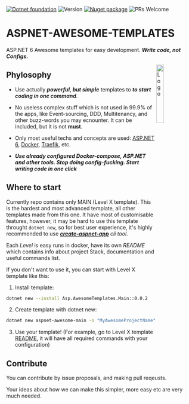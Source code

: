 
[![Dotnet foundation](https://img.shields.io/badge/-.NET%20Foundation-blueviolet)](https://dotnetfoundation.org/)
![Version](https://img.shields.io/badge/version-0.0.2-orange)
[![Nuget package](https://img.shields.io/badge/Nuget%20-Package-red)](https://www.nuget.org/packages/Asp.AwesomeTemplates.Main/) 
![PRs Welcome](https://img.shields.io/badge/PRs-welcome-green.svg)
# ASPNET-AWESOME-TEMPLATES 

ASP.NET 6 Awesome templates for easy development. ***Write code, not Configs.***

<img alt="Logo" align="right" src="https://user-images.githubusercontent.com/46647517/172821591-cf472a75-69ea-4447-b5a9-7fac844c8f42.png" width="20%">

## Phylosophy

* Use actually _**powerful, but simple**_ templates to _**to start coding in one command**_.

* No useless complex stuff which is not used in 99.9% of the apps, like Event-sourcing, DDD, Multitenancy, and other buzz-words you may ecnounter. It can be included, but it is not **must**.

* Only most useful techs and concepts are used: [ASP.NET 6](https://docs.microsoft.com/en-us/aspnet/core/?view=aspnetcore-6.0), [Docker](https://www.docker.com/), [Traefik](https://doc.traefik.io/traefik/), etc.

* ***Use already configured Docker-compose, ASP.NET and other tools. Stop doing config-fucking. Start writing code in one click***

## Where to start

Currently repo contains only MAIN (Level X template). This is the hardest and most advanced template, all other templates made from this one. It have most of customisable features, however, it may be hard to use this template throught `dotnet new`, so for best user experience, it's highly recommended to use _**[create-aspnet-app](https://github.com/MadL1me/create-aspnet-app)** cli tool_.

Each _Level_ is easy runs in docker, have its own _README_ which contains info about project Stack, documentation and useful commands list.

If you don't want to use it, you can start with Level X template like this:

1. Install template:

  ```sh
  dotnet new --install Asp.AwesomeTemplates.Main::0.0.2
  ```

2. Create template with dotnet new:

  ```sh
  dotnet new aspnet-awesome-main -o "MyAwesomeProjectName"
  ```

3. Use your template! (For example, go to Level X template [README](https://github.com/MadL1me/aspnet-awesome-templates/blob/master/Level%20X/Template/README.md), it will have all required commands with your configuration)

## Contribute

You can contribute by issue proposals, and making pull reqeusts. 

Your ideas about how we can make this simpler, more easy etc are very much needed.
